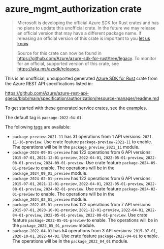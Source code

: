 # azure_mgmt_authorization crate

> Microsoft is developing the official Azure SDK for Rust crates and has no plans to update this unofficial crate.
> In the future we may release an official version that may have a different package name.
> If releasing an official version of this crate is important to you [let us know](https://github.com/Azure/azure-sdk-for-rust/issues/new/choose).
>
> Source for this crate can now be found in <https://github.com/Azure/azure-sdk-for-rust/tree/legacy>.
> To monitor for an official, supported version of this crate, see <https://aka.ms/azsdk/releases>.

This is an unofficial, unsupported generated [Azure SDK for Rust](https://github.com/Azure/azure-sdk-for-rust/tree/legacy) crate from the Azure REST API specifications listed in:

https://github.com/Azure/azure-rest-api-specs/blob/main/specification/authorization/resource-manager/readme.md

To get started with these generated service crates, see the [examples](https://github.com/Azure/azure-sdk-for-rust/blob/legacy/services/README.md#examples).

The default tag is `package-2022-04-01`.

The following [tags](https://github.com/Azure/azure-sdk-for-rust/blob/legacy/services/tags.md) are available:

- `package-preview-2021-11` has 31 operations from 1 API versions: `2021-11-16-preview`. Use crate feature `package-preview-2021-11` to enable. The operations will be in the `package_preview_2021_11` module.
- `package-2024-09-01-preview` has 122 operations from 6 API versions: `2015-07-01`, `2021-12-01-preview`, `2022-04-01`, `2022-05-01-preview`, `2022-08-01-preview`, `2024-09-01-preview`. Use crate feature `package-2024-09-01-preview` to enable. The operations will be in the `package_2024_09_01_preview` module.
- `package-2024-02-01-preview` has 122 operations from 6 API versions: `2015-07-01`, `2021-12-01-preview`, `2022-04-01`, `2022-05-01-preview`, `2022-08-01-preview`, `2024-02-01-preview`. Use crate feature `package-2024-02-01-preview` to enable. The operations will be in the `package_2024_02_01_preview` module.
- `package-2022-05-01-preview` has 122 operations from 7 API versions: `2015-07-01`, `2020-10-01-preview`, `2021-12-01-preview`, `2022-04-01`, `2022-04-01-preview`, `2022-05-01-preview`, `2022-08-01-preview`. Use crate feature `package-2022-05-01-preview` to enable. The operations will be in the `package_2022_05_01_preview` module.
- `package-2022-04-01` has 54 operations from 3 API versions: `2015-07-01`, `2020-10-01`, `2022-04-01`. Use crate feature `package-2022-04-01` to enable. The operations will be in the `package_2022_04_01` module.
